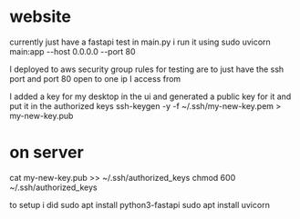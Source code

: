 # website
currently just have a fastapi test in main.py
i run it using sudo uvicorn main:app --host 0.0.0.0 --port 80

I deployed to aws
security group rules for testing are to just have the ssh port and port 80 open to one ip I access from

I added a key for my desktop in the ui and generated a public key for it and put it in the authorized keys
ssh-keygen -y -f ~/.ssh/my-new-key.pem > my-new-key.pub
# on server
cat my-new-key.pub >> ~/.ssh/authorized_keys
chmod 600 ~/.ssh/authorized_keys

to setup i did
sudo apt install python3-fastapi
sudo apt install uvicorn